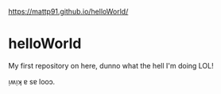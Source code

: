 https://mattp91.github.io/helloWorld/

helloWorld
==========

My first repository on here, dunno what the hell I'm doing LOL!

ᴉʍᴉʞ ɐ sɐ looɔ.

